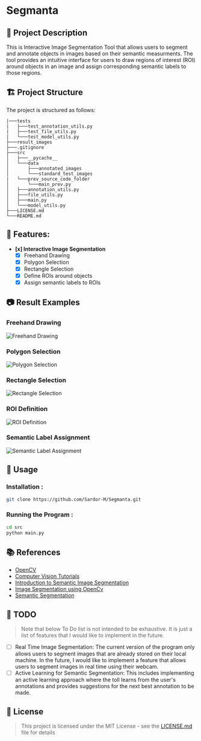 # Segmanta

## 📝 Project Description

This is Interactive Image Segmentation Tool that allows users to segment and annotate objects in images based on their semantic measurments. The tool provides an intuitive interface for users to draw regions of interest (ROI) around objects in an image and assign corresponding semantic labels to those regions.

## 🏗️ Project Structure

The project is structured as follows:

```
|───tests
|   ├───test_annotation_utils.py
|   ├───test_file_utils.py
|   └───test_model_utils.py
├───result_images
├───.gitignore
├───src
│   ├───__pycache__
│   └───data
│       ├───annotated_images
│       └───standard_test_images
|   └───prev_source_code_folder
│       └───main_prev.py
│   ├───annotation_utils.py
│   ├───file_utils.py
│   ├───main.py
│   └───model_utils.py
├───LICENSE.md
└───README.md
```

##

## 🔐 Features:

- **[x] Interactive Image Segmentation**
  - [x] Freehand Drawing
  - [x] Polygon Selection
  - [x] Rectangle Selection
  - [x] Define ROIs around objects
  - [x] Assign semantic labels to ROIs

## 📷 Result Examples

### Freehand Drawing

![Freehand Drawing]()

### Polygon Selection

![Polygon Selection]()

### Rectangle Selection

![Rectangle Selection]()

### ROI Definition

![ROI Definition]()

### Semantic Label Assignment

![Semantic Label Assignment]()

## 📜 Usage

### Installation :

```bash
git clone https://github.com/Sardor-M/Segmanta.git
```

### Running the Program :

```bash
cd src
python main.py
```

## 📚 References

- [OpenCV](https://opencv.org/)
- [Computer Vision Tutorials](https://github.com/mint-lab/cv_tutorial)
- [Introduction to Semantic Image Segmentation](https://medium.com/analytics-vidhya/introduction-to-semantic-image-segmentation-856cda5e5de8)
- [Image Segmentation using OpenCv](https://nayakpplaban.medium.com/image-segmentation-using-opencv-39013013920a)
- [Semantic Segmentation](https://www.jeremyjordan.me/semantic-segmentation/)

## 📌 TODO

> Note that below To Do list is not intended to be exhaustive. It is just a list of features that I would like to implement in the future.

- [ ] Real Time Image Segmentation: The current version of the program only allows users to segment images that are already stored on their local machine. In the future, I would like to implement a feature that allows users to segment images in real time using their webcam.
- [ ] Active Learning for Semantic Segmentation: This includes implementing an active learning approach where the toll learns from the user's annotations and provides suggestions for the next best annotation to be made.

## 📝 License

> This project is licensed under the MIT License - see the [LICENSE.md](LICENSE.md) file for details

<!--
```
|───tests
|   ├───test_annotation_utils.py
|   ├───test_file_utils.py
|   └───test_model_utils.py
├───.gitignore
├───src
│   ├───__pycache__
│   └───data
│       ├───annotated_images
│       └───standard_test_images
|   └───prev_source_code_folder
│       └───main_prev.py
│   ├───annotation_utils.py
│   ├───file_utils.py
│   ├───main.py
│   └───model_utils.py
├───LICENSE.md
└───README.md
``` -->
